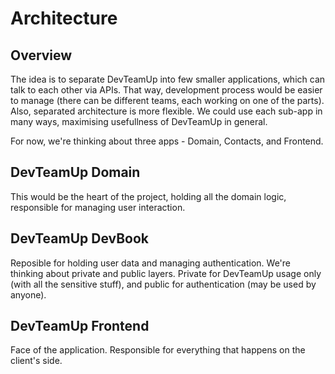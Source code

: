 # Architecture

## Overview
The idea is to separate DevTeamUp into few smaller applications, which can talk to each other via APIs.
That way, development process would be easier to manage (there can be different teams, each working on one of the parts).
Also, separated architecture is more flexible. We could use each sub-app in many ways, maximising usefullness of DevTeamUp in general.

For now, we're thinking about three apps - Domain, Contacts, and Frontend.

## DevTeamUp Domain
This would be the heart of the project, holding all the domain logic, responsible for managing user interaction.

## DevTeamUp DevBook
Reposible for holding user data and managing authentication. We're thinking about private and public layers. Private for 
DevTeamUp usage only (with all the sensitive stuff), and public for authentication (may be used by anyone).

## DevTeamUp Frontend
Face of the application. Responsible for everything that happens on the client's side.
